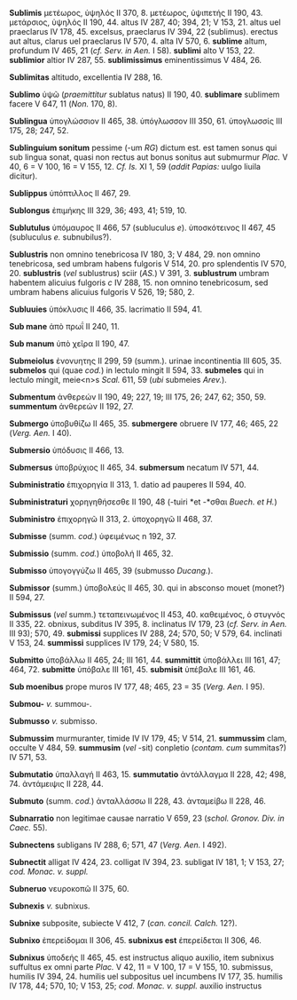 **Sublimis** μετέωρος, ὑψηλός II 370, 8. μετέωρος, ὑψιπετής II 190, 43.
μετάρσιος, ὑψηλός II 190, 44. altus IV 287, 40; 394, 21; V 153, 21.
altus uel praeclarus IV 178, 45. excelsus, praeclarus IV 394, 22
(sublimus). erectus aut altus, clarus uel praeclarus IV 570, 4. alta IV
570, 6. **sublime** altum, profundum IV 465, 21 (*cf. Serv. in Aen.* I
58). **sublimi** alto V 153, 22. **sublimior** altior IV 287, 55.
**sublimissimus** eminentissimus V 484, 26.

**Sublimitas** altitudo, excellentia IV 288, 16.

**Sublimo** ὑψῶ (*praemittitur* sublatus natus) II 190, 40.
**sublimare** sublimem facere V 647, 11 (*Non.* 170, 8).

**Sublingua** ὑπογλώσσιον II 465, 38. ὑπόγλωσσον III 350, 61. ὑπογλωσσίς
III 175, 28; 247, 52.

**Sublinguium sonitum** pessime (-um *RG*) dictum est. est tamen sonus
qui sub lingua sonat, quasi non rectus aut bonus sonitus aut submurmur
*Plac.* V 40, 6 = V 100, 16 = V 155, 12. *Cf. Is.* XI 1, 59 (*addit
Papias:* uulgo liuila dicitur).

**Sublippus** ὑπόπτιλλος II 467, 29.

**Sublongus** ἐπιμήκης III 329, 36; 493, 41; 519, 10.

**Sublutulus** ὑπόμαυρος II 466, 57 (subluculus *e*). ὑποσκότεινος II
467, 45 (subluculus *e.* subnubilus?).

**Sublustris** non omnino tenebricosa IV 180, 3; V 484, 29. non omnino
tenebricosa, sed umbram habens fulgoris V 514, 20. pro splendentis IV
570, 20. **sublustris** (*vel* sublustrus) sciir (*AS.*) V 391, 3.
**sublustrum** umbram habentem alicuius fulgoris *c* IV 288, 15. non
omnino tenebricosum, sed umbram habens alicuius fulgoris V 526, 19; 580,
2.

**Subluuies** ὑπόκλυσις II 466, 35. lacrimatio II 594, 41.

**Sub mane** ἀπὸ πρωΐ II 240, 11.

**Sub manum** ὑπὸ χεῖρα II 190, 47.

**Submeiolus** ἐνονυητης II 299, 59 (summ.). urinae incontinentia III
605, 35. **submelos** qui (quae *cod.*) in lectulo mingit II 594, 33.
**submeles** qui in lectulo mingit, meie\<n\>s *Scal.* 611, 59 (*ubi*
submeies *Arev.*).

**Submentum** ἀνθερεών II 190, 49; 227, 19; III 175, 26; 247, 62; 350,
59. **summentum** ἀνθερεών II 192, 27.

**Submergo** ὑποβυθίζω II 465, 35. **submergere** obruere IV 177, 46;
465, 22 (*Verg. Aen.* I 40).

**Submersio** ὑπόδυσις II 466, 13.

**Submersus** ὑποβρύχιος II 465, 34. **submersum** necatum IV 571, 44.

**Subministratio** ἐπιχορηγία II 313, 1. datio ad pauperes II 594, 40.

**Subministraturi** χορηγηθήσεσθε II 190, 48 (-tuiri *et -*σθαι *Buech.
et H.*)

**Subministro** ἐπιχορηγῶ II 313, 2. ὑποχορηγῶ II 468, 37.

**Submisse** (summ. *cod.*) ὑφειμένως n 192, 37.

**Submissio** (summ. *cod.*) ὑποβολή II 465, 32.

**Submisso** ὑπογογγύζω II 465, 39 (submusso *Ducang.*).

**Submissor** (summ.) ὑποβολεύς II 465, 30. qui in absconso mouet
(monet?) II 594, 27.

**Submissus** (*vel* summ.) τεταπεινωμένος II 453, 40. καθειμένος, ὁ
στυγνός II 335, 22. obnixus, subditus IV 395, 8. inclinatus IV 179, 23
(*cf. Serv. in Aen.* III 93); 570, 49. **submissi** supplices IV 288,
24; 570, 50; V 579, 64. inclinati V 153, 24. **summissi** supplices IV
179, 24; V 580, 15.

**Submitto** ὑποβάλλω II 465, 24; III 161, 44. **summittit** ὑποβάλλει
III 161, 47; 464, 72. **submitte** ὑπόβαλε III 161, 45. **submisit**
ὑπέβαλε III 161, 46.

**Sub moenibus** prope muros IV 177, 48; 465, 23 = 35 (*Verg. Aen.* I
95).

**Submou-** *v.* summou-.

**Submusso** *v.* submisso.

**Submussim** murmuranter, timide IV IV 179, 45; V 514, 21.
**summussim** clam, occulte V 484, 59. **summusim** (*vel* -sit)
conpletio (*contam. cum* summi­tas?) IV 571, 53.

**Submutatio** ὑπαλλαγή II 463, 15. **summutatio** ἀντάλλαγμα II 228,
42; 498, 74. ἀντάμειψις II 228, 44.

**Submuto** (summ. *cod.*) ἀνταλλάσσω II 228, 43. ἀνταμείβω II 228, 46.

**Subnarratio** non legitimae causae narratio V 659, 23 (*schol. Gronov.
Div. in Caec.* 55).

**Subnectens** subligans IV 288, 6; 571, 47 (*Verg. Aen.* I 492).

**Subnectit** alligat IV 424, 23. colligat IV 394, 23. subligat IV 181,
1; V 153, 27; *cod. Monac. v. suppl.*

**Subneruo** νευροκοπῶ II 375, 60.

**Subnexis** *v.* subnixus.

**Subnixe** subposite, subiecte V 412, 7 (*can. concil. Calch.* 12?).

**Subnixo** ἐπερείδομαι II 306, 45. **subnixus est** ἐπερείδεται II 306,
46.

**Subnixus** ὑποδεής II 465, 45. est instructus aliquo auxilio, item
subnixus suffultus ex omni parte *Plac.* V 42, 11 = V 100, 17 = V 155,
10. submissus, humilis IV 394, 24. humilis uel subpositus uel incumbens
IV 177, 35. humilis IV 178, 44; 570, 10; V 153, 25; *cod. Monac. v.
suppl.* auxilio instructus
